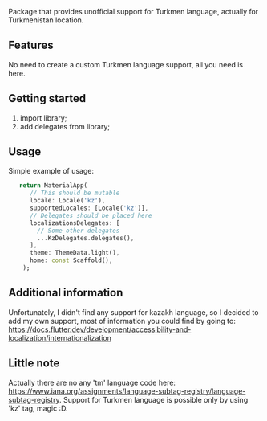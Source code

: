 Package that provides unofficial support for Turkmen language, actually for Turkmenistan location.

## Features

No need to create a custom Turkmen language support, all you need is here.

## Getting started

1. import library;
2. add delegates from library;

## Usage

Simple example of usage:

```dart
   return MaterialApp(
      // This should be mutable
      locale: Locale('kz'),
      supportedLocales: [Locale('kz')],
      // Delegates should be placed here
      localizationsDelegates: [
        // Some other delegates
        ...KzDelegates.delegates(),
      ],
      theme: ThemeData.light(),
      home: const Scaffold(),
    );
```

## Additional information

Unfortunately, I didn't find any support for kazakh language, so I decided to add my own support, most of information you could find by going to: https://docs.flutter.dev/development/accessibility-and-localization/internationalization

## Little note

Actually there are no any 'tm' language code here: https://www.iana.org/assignments/language-subtag-registry/language-subtag-registry. Support for Turkmen language is possible only by using 'kz' tag, magic :D.
